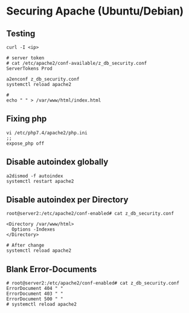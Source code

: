 # Securing Apache (Ubuntu/Debian) 

## Testing 

```
curl -I <ip>

# server token 
# cat /etc/apache2/conf-available/z_db_security.conf 
ServerTokens Prod 

a2enconf z_db_security.conf
systemctl reload apache2 

# 
echo " " > /var/www/html/index.html 
```
## Fixing php 

```
vi /etc/php7.4/apache2/php.ini 
;;
expose_php off 
```
## Disable autoindex globally 

```
a2dismod -f autoindex
systemctl restart apache2
```

## Disable autoindex per Directory 

```
root@server2:/etc/apache2/conf-enabled# cat z_db_security.conf

<Directory /var/www/html>
  Options -Indexes
</Directory>

# After change 
systemctl reload apache2 

```

## Blank Error-Documents 

```
# root@server2:/etc/apache2/conf-enabled# cat z_db_security.conf
ErrorDocument 404 " "
ErrorDocument 403 " "
ErrorDocument 500 " "
# systemctl reload apache2 
```
